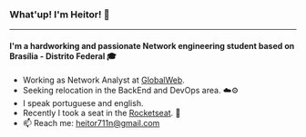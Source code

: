 ### What'up! I'm Heitor! :ghost:

---

#### I'm a hardworking and passionate Network engineering student based on Brasília - Distrito Federal 🎓

- Working as Network Analyst at [GlobalWeb](https://www.globalweb.com.br/).
- Seeking relocation in the BackEnd and DevOps area. :cloud::gear:
- I speak portuguese and english.
- Recently I took a seat in the [Rocketseat](https://rocketseat.com.br/). 🚀
- 📫 Reach me: heitor711n@gmail.com
